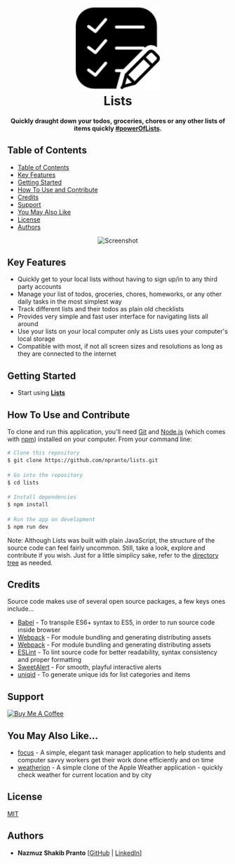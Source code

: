 <h1 align="center">
  <br>
  <a href="http://www.amitmerchant.com/electron-markdownify"><img src="./src/assets/favicons/android-icon-192x192.png" alt="Lists" width="192"></a>
  <br>
  Lists
  <br>
</h1>

<h4 align="center">Quickly draught down your todos, groceries, chores or any other lists of items quickly <a href="https://github.com/npranto/lists" target="_blank">#powerOfLists</a>.</h4>

## Table of Contents

* [Table of Contents](#table-of-contents)
* [Key Features](#key-features)
* [Getting Started](#getting-started)
* [How To Use and Contribute](#how-to-use-and-contribute)
* [Credits](#credits)
* [Support](#support)
* [You May Also Like](#you-may-also-like)
* [License](#license)
* [Authors](#authors)

<div align="center">
	<img src="https://media.giphy.com/media/3o6MbhbYBsqTrbP2qQ/giphy.gif" alt="Screenshot" />
</div>

## Key Features

* Quickly get to your local lists without having to sign up/in to any third party accounts
* Manage your list of todos, groceries, chores, homeworks, or any other daily tasks in the most simplest way
* Track different lists and their todos as plain old checklists
* Provides very simple and fast user interface for navigating lists all around
* Use your lists on your local computer only as Lists uses your computer's local storage 
* Compatible with most, if not all screen sizes and resolutions as long as they are connected to the internet

## Getting Started

* Start using [**Lists**](https://github.com/npranto/lists)

## How To Use and Contribute

To clone and run this application, you'll need [Git](https://git-scm.com) and [Node.js](https://nodejs.org/en/download/) (which comes with [npm](http://npmjs.com)) installed on your computer. From your command line:

```bash
# Clone this repository
$ git clone https://github.com/npranto/lists.git

# Go into the repository
$ cd lists

# Install dependencies
$ npm install

# Run the app on development
$ npm run dev
```

Note: Although Lists was built with plain JavaScript, the structure of the source code can feel fairly uncommon. Still, take a look, explore and contribute if you wish. Just for a little simplicy sake, refer to the [directory tree](#directory-tree) as needed. 

## Credits

Source code makes use of several open source packages, a few keys ones include...

- [Babel](https://babeljs.io/) - To transpile ES6+ syntax to ES5, in order to run source code inside browser
- [Webpack](https://webpack.js.org/) - For module bundling and generating distributing assets
- [Webpack](https://webpack.js.org/) - For module bundling and generating distributing assets
- [ESLint](https://eslint.org/) - To lint source code for better readability, syntax consistency and proper formatting
- [SweetAlert](https://sweetalert.js.org/) - For smooth, playful interactive alerts 
- [uniqid](https://www.npmjs.com/package/uniqid) - To generate unique ids for list categories and items

## Support

<a href="https://www.buymeacoffee.com/nsplovescoffee" target="_blank"><img src="https://www.buymeacoffee.com/assets/img/custom_images/purple_img.png" alt="Buy Me A Coffee" style="height: 41px !important;width: 174px !important;box-shadow: 0px 3px 2px 0px rgba(190, 190, 190, 0.5) !important;-webkit-box-shadow: 0px 3px 2px 0px rgba(190, 190, 190, 0.5) !important;" ></a>

## You May Also Like...

- [focus](https://github.com/npranto/focus) - A simple, elegant task manager application to help students and computer savvy workers get their work done efficiently and on time
- [weatherion](https://github.com/npranto/weatherion) - A simple clone of the Apple Weather application - quickly check weather for current location and by city

## License

[MIT](https://tldrlegal.com/license/mit-license)

## Authors

* **Nazmuz Shakib Pranto** [[GitHub](https://github.com/npranto) | [LinkedIn](https://www.linkedin.com/in/npranto/)]

